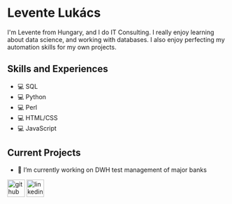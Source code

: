 # Levente Lukács
I'm Levente from Hungary, and I do IT Consulting. I really enjoy learning about data science, and working with databases. I also enjoy perfecting my automation skills for my own projects.

## Skills and Experiences
* 💻 SQL
* 💻 Python
* 💻 Perl
* 💻 HTML/CSS
* 💻 JavaScript

## Current Projects

- 🔭 I’m currently working on DWH test management of major banks 



[<img src='https://cdn.jsdelivr.net/npm/simple-icons@3.0.1/icons/github.svg' alt='github' width='40px'/>](https://github.com/llevi95)      [<img src='https://cdn.jsdelivr.net/npm/simple-icons@3.0.1/icons/linkedin.svg' alt='linkedin' width='40px'/>](https://www.linkedin.com/in/leventelukács/)  

<br />
